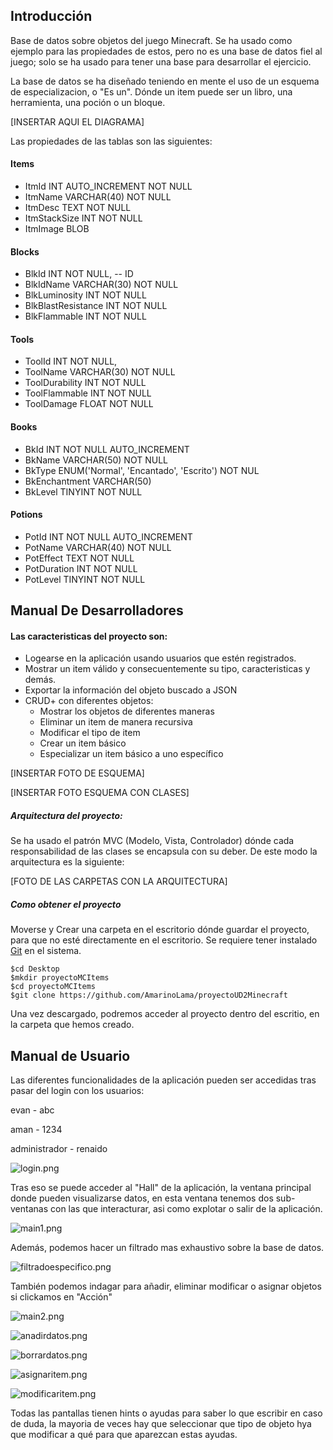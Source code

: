 ## Introducción

Base de datos sobre objetos del juego Minecraft. Se ha usado como ejemplo para las propiedades de estos, pero no es una base de datos fiel al juego; solo se ha usado para tener una base para desarrollar el ejercicio.

La base de datos se ha diseñado teniendo en mente el uso de un esquema de especializacion, o "Es un". Dónde un item puede ser un libro, una herramienta, una poción o un bloque.

[INSERTAR AQUI EL DIAGRAMA]

Las propiedades de las tablas son las siguientes:

#### Items
- ItmId INT AUTO_INCREMENT NOT NULL
- ItmName VARCHAR(40) NOT NULL
- ItmDesc TEXT NOT NULL
- ItmStackSize INT NOT NULL
- ItmImage BLOB

#### Blocks
- BlkId INT NOT NULL, -- ID
- BlkIdName VARCHAR(30) NOT NULL
- BlkLuminosity INT NOT NULL
-  BlkBlastResistance INT NOT NULL
- BlkFlammable INT NOT NULL

#### Tools
- ToolId INT NOT NULL,
- ToolName VARCHAR(30) NOT NULL
- ToolDurability INT NOT NULL
- ToolFlammable INT NOT NULL
- ToolDamage FLOAT NOT NULL

#### Books
- BkId INT NOT NULL AUTO_INCREMENT
- BkName VARCHAR(50) NOT NULL
- BkType ENUM('Normal', 'Encantado', 'Escrito') NOT NUL
- BkEnchantment VARCHAR(50)
- BkLevel TINYINT NOT NULL

#### Potions
- PotId INT NOT NULL AUTO_INCREMENT
- PotName VARCHAR(40) NOT NULL
- PotEffect TEXT NOT NULL
- PotDuration INT NOT NULL
- PotLevel TINYINT NOT NULL

## Manual De Desarrolladores

#### Las caracteristicas del proyecto son:
- Logearse en la aplicación usando usuarios que estén registrados.
- Mostrar un item válido y consecuentemente su tipo, caracteristicas y demás.
- Exportar la información del objeto buscado a JSON
- CRUD+ con diferentes objetos:
    - Mostrar los objetos de diferentes maneras
    - Eliminar un item de manera recursiva
    - Modificar el tipo de item
    - Crear un item básico
    - Especializar un item básico a uno específico

[INSERTAR FOTO DE ESQUEMA]


[INSERTAR FOTO ESQUEMA CON CLASES]

##### Arquitectura del proyecto:

Se ha usado el patrón MVC (Modelo, Vista, Controlador) dónde cada responsabilidad de las clases se encapsula con su deber. De este modo la arquitectura es la siguiente:

[FOTO DE LAS CARPETAS CON LA ARQUITECTURA]


##### Como obtener el proyecto

Moverse y Crear una carpeta en el escritorio dónde guardar el proyecto, para que no esté directamente en el escritorio. Se requiere tener instalado [Git](https://git-scm.com) en el sistema.
```
$cd Desktop
$mkdir proyectoMCItems
$cd proyectoMCItems
$git clone https://github.com/AmarinoLama/proyectoUD2Minecraft
```
Una vez descargado, podremos acceder al proyecto dentro del escritio, en la carpeta que hemos creado.

## Manual de Usuario

Las diferentes funcionalidades de la aplicación pueden ser accedidas tras pasar del login con los usuarios:

evan - abc

aman - 1234

administrador - renaido

![login.png](src%2Fmain%2Fresources%2Fimagenes%2Flogin.png)

Tras eso se puede acceder al "Hall" de la aplicación, la ventana principal donde pueden visualizarse datos, en esta ventana tenemos dos sub-ventanas con las que interacturar, asi como explotar o salir de la aplicación.

![main1.png](src%2Fmain%2Fresources%2Fimagenes%2Fmain1.png)

Además, podemos hacer un filtrado mas exhaustivo sobre la base de datos.

![filtradoespecifico.png](src%2Fmain%2Fresources%2Fimagenes%2Ffiltradoespecifico.png)

También podemos indagar para añadir, eliminar modificar o asignar objetos si clickamos en "Acción"

![main2.png](src%2Fmain%2Fresources%2Fimagenes%2Fmain2.png)

![anadirdatos.png](src%2Fmain%2Fresources%2Fimagenes%2Fanadirdatos.png)

![borrardatos.png](src%2Fmain%2Fresources%2Fimagenes%2Fborrardatos.png)

![asignaritem.png](src%2Fmain%2Fresources%2Fimagenes%2Fasignaritem.png)

![modificaritem.png](src%2Fmain%2Fresources%2Fimagenes%2Fmodificaritem.png)

Todas las pantallas tienen hints o ayudas para saber lo que escribir en caso de duda, la mayoria de veces hay que seleccionar que tipo de objeto hya que modificar a qué para que aparezcan estas ayudas.
